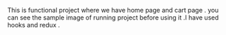 This is functional project where we have home page and cart page . you can see the sample image of running project before using it .I have used hooks and redux .
